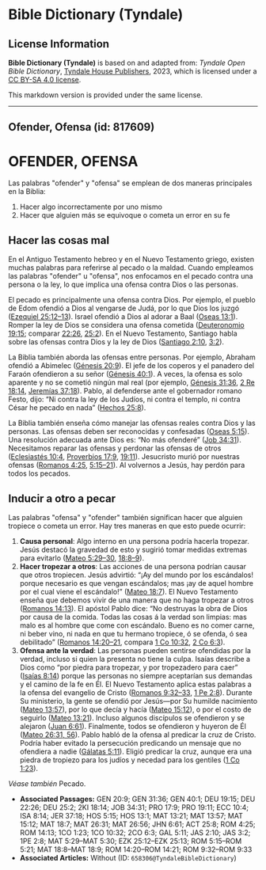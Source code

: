 # Bible Dictionary (Tyndale)

## License Information

**Bible Dictionary (Tyndale)** is based on and adapted from: _Tyndale Open Bible Dictionary_, [Tyndale House Publishers](https://tyndaleopenresources.com/), 2023, which is licensed under a [CC BY-SA 4.0 license](https://creativecommons.org/licenses/by-sa/4.0/legalcode.en).

This markdown version is provided under the same license.



--------------------------------

## Ofender, Ofensa (id: 817609)

OFENDER, OFENSA
===============

Las palabras "ofender" y "ofensa" se emplean de dos maneras principales en la Biblia:

1. Hacer algo incorrectamente por uno mismo
2. Hacer que alguien más se equivoque o cometa un error en su fe

Hacer las cosas mal
-------------------

En el Antiguo Testamento hebreo y en el Nuevo Testamento griego, existen muchas palabras para referirse al pecado o la maldad. Cuando empleamos las palabras "ofender" u "ofensa", nos enfocamos en el pecado contra una persona o la ley, lo que implica una ofensa contra Dios o las personas.

El pecado es principalmente una ofensa contra Dios. Por ejemplo, el pueblo de Edom ofendió a Dios al vengarse de Judá, por lo que Dios los juzgó ([Ezequiel 25:12–13](https://ref.ly/Ezek25:12-Ezek25:13)). Israel ofendió a Dios al adorar a Baal ([Oseas 13:1](https://ref.ly/Hos13:1)). Romper la ley de Dios se considera una ofensa cometida ([Deuteronomio 19:15](https://ref.ly/Deut19:15); comparar [22:26](https://ref.ly/Deut22:26), [25:2](https://ref.ly/Deut25:2)). En el Nuevo Testamento, Santiago habla sobre las ofensas contra Dios y la ley de Dios ([Santiago 2:10](https://ref.ly/Jas2:10), [3:2](https://ref.ly/Jas3:2)).

La Biblia también aborda las ofensas entre personas. Por ejemplo, Abraham ofendió a Abimelec ([Génesis 20:9](https://ref.ly/Gen20:9)). El jefe de los coperos y el panadero del Faraón ofendieron a su señor ([Génesis 40:1](https://ref.ly/Gen40:1)). A veces, la ofensa es solo aparente y no se cometió ningún mal real (por ejemplo, [Génesis 31:36](https://ref.ly/Gen31:36), [2 Re 18:14](https://ref.ly/2Kgs18:14), [Jeremías 37:18](https://ref.ly/Jer37:18)). Pablo, al defenderse ante el gobernador romano Festo, dijo: “Ni contra la ley de los Judíos, ni contra el templo, ni contra César he pecado en nada” ([Hechos 25:8](https://ref.ly/Acts25:8)).

La Biblia también enseña cómo manejar las ofensas reales contra Dios y las personas. Las ofensas deben ser reconocidas y confesadas ([Oseas 5:15](https://ref.ly/Hos5:15)). Una resolución adecuada ante Dios es: “No más ofenderé” ([Job 34:31](https://ref.ly/Job34:31)). Necesitamos reparar las ofensas y perdonar las ofensas de otros ([Eclesiastés 10:4](https://ref.ly/Eccl10:4), [Proverbios 17:9](https://ref.ly/Prov17:9), [19:11](https://ref.ly/Prov19:11)). Jesucristo murió por nuestras ofensas ([Romanos 4:25](https://ref.ly/Rom4:25), [5:15–21](https://ref.ly/Rom5:15-Rom5:21)). Al volvernos a Jesús, hay perdón para todos los pecados.

Inducir a otro a pecar
----------------------

Las palabras "ofensa" y "ofender" también significan hacer que alguien tropiece o cometa un error. Hay tres maneras en que esto puede ocurrir:

1. **Causa personal**: Algo interno en una persona podría hacerla tropezar. Jesús destacó la gravedad de esto y sugirió tomar medidas extremas para evitarlo ([Mateo 5:29–30](https://ref.ly/Matt5:29-Matt5:30), [18:8–9](https://ref.ly/Matt18:8-Matt18:9)).
2. **Hacer tropezar a otros**: Las acciones de una persona podrían causar que otros tropiecen. Jesús advirtió: “¡Ay del mundo por los escándalos! porque necesario es que vengan escándalos; mas ¡ay de aquel hombre por el cual viene el escándalo!” ([Mateo 18:7](https://ref.ly/Matt18:7)). El Nuevo Testamento enseña que debemos vivir de una manera que no haga tropezar a otros ([Romanos 14:13](https://ref.ly/Rom14:13)). El apóstol Pablo dice: “No destruyas la obra de Dios por causa de la comida. Todas las cosas á la verdad son limpias: mas malo es al hombre que come con escándalo. Bueno es no comer carne, ni beber vino, ni nada en que tu hermano tropiece, ó se ofenda, ó sea debilitado” ([Romanos 14:20–21](https://ref.ly/Rom14:20-Rom14:21), compara [1 Co 10:32](https://ref.ly/1Cor10:32), [2 Co 6:3](https://ref.ly/2Cor6:3)).
3. **Ofensa ante la verdad**: Las personas pueden sentirse ofendidas por la verdad, incluso si quien la presenta no tiene la culpa. Isaías describe a Dios como “por piedra para tropezar, y por tropezadero para caer” ([Isaías 8:14](https://ref.ly/Isa8:14)) porque las personas no siempre aceptarían sus demandas y el camino de la fe en Él. El Nuevo Testamento aplica estas palabras a la ofensa del evangelio de Cristo ([Romanos 9:32–33](https://ref.ly/Rom9:32-Rom9:33), [1 Pe 2:8](https://ref.ly/1Pet2:8)). Durante Su ministerio, la gente se ofendió por Jesús—por Su humilde nacimiento ([Mateo 13:57](https://ref.ly/Matt13:57)), por lo que decía y hacía ([Mateo 15:12](https://ref.ly/Matt15:12)), o por el costo de seguirlo ([Mateo 13:21](https://ref.ly/Matt13:21)). Incluso algunos discípulos se ofendieron y se alejaron ([Juan 6:61](https://ref.ly/John6:61)). Finalmente, todos se ofendieron y huyeron de Él ([Mateo 26:31, 56](https://ref.ly/Matt26:31,Matt26:56)). Pablo habló de la ofensa al predicar la cruz de Cristo. Podría haber evitado la persecución predicando un mensaje que no ofendiera a nadie ([Gálatas 5:11](https://ref.ly/Gal5:11)). Eligió predicar la cruz, aunque era una piedra de tropiezo para los judíos y necedad para los gentiles ([1 Co 1:23](https://ref.ly/1Cor1:23)).

*Véase también* Pecado.

* **Associated Passages:** GEN 20:9; GEN 31:36; GEN 40:1; DEU 19:15; DEU 22:26; DEU 25:2; 2KI 18:14; JOB 34:31; PRO 17:9; PRO 19:11; ECC 10:4; ISA 8:14; JER 37:18; HOS 5:15; HOS 13:1; MAT 13:21; MAT 13:57; MAT 15:12; MAT 18:7; MAT 26:31; MAT 26:56; JHN 6:61; ACT 25:8; ROM 4:25; ROM 14:13; 1CO 1:23; 1CO 10:32; 2CO 6:3; GAL 5:11; JAS 2:10; JAS 3:2; 1PE 2:8; MAT 5:29–MAT 5:30; EZK 25:12–EZK 25:13; ROM 5:15–ROM 5:21; MAT 18:8–MAT 18:9; ROM 14:20–ROM 14:21; ROM 9:32–ROM 9:33
* **Associated Articles:** Without (ID: `658306@TyndaleBibleDictionary`)

